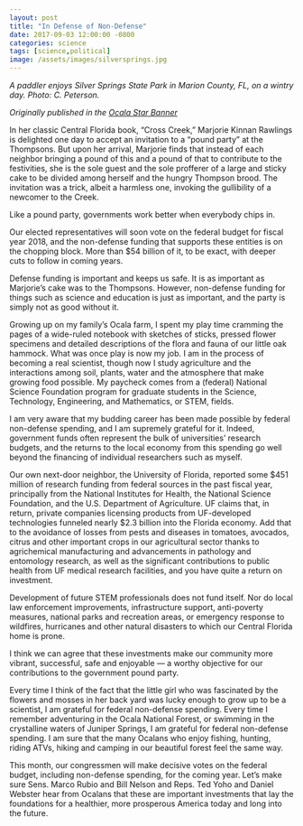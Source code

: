 ```yaml
---
layout: post
title: "In Defense of Non-Defense"
date: 2017-09-03 12:00:00 -0800
categories: science
tags: [science,political]
image: /assets/images/silversprings.jpg
---
```

*A paddler enjoys Silver Springs State Park in Marion County, FL, on a wintry day. Photo: C. Peterson.*

*Originally published in the [Ocala Star Banner](http://www.ocala.com/opinion/20170903/in-defense-of-non-defense)*

In her classic Central Florida book, “Cross Creek,” Marjorie Kinnan Rawlings is delighted one day to accept an invitation to a “pound party” at the Thompsons. But upon her arrival, Marjorie finds that instead of each neighbor bringing a pound of this and a pound of that to contribute to the festivities, she is the sole guest and the sole profferer of a large and sticky cake to be divided among herself and the hungry Thompson brood. The invitation was a trick, albeit a harmless one, invoking the gullibility of a newcomer to the Creek.

Like a pound party, governments work better when everybody chips in.

Our elected representatives will soon vote on the federal budget for fiscal year 2018, and the non-defense funding that supports these entities is on the chopping block. More than $54 billion of it, to be exact, with deeper cuts to follow in coming years.

Defense funding is important and keeps us safe. It is as important as Marjorie’s cake was to the Thompsons. However, non-defense funding for things such as science and education is just as important, and the party is simply not as good without it.

Growing up on my family’s Ocala farm, I spent my play time cramming the pages of a wide-ruled notebook with sketches of sticks, pressed flower specimens and detailed descriptions of the flora and fauna of our little oak hammock. What was once play is now my job. I am in the process of becoming a real scientist, though now I study agriculture and the interactions among soil, plants, water and the atmosphere that make growing food possible. My paycheck comes from a (federal) National Science Foundation program for graduate students in the Science, Technology, Engineering, and Mathematics, or STEM, fields.

I am very aware that my budding career has been made possible by federal non-defense spending, and I am supremely grateful for it. Indeed, government funds often represent the bulk of universities’ research budgets, and the returns to the local economy from this spending go well beyond the financing of individual researchers such as myself.

Our own next-door neighbor, the University of Florida, reported some $451 million of research funding from federal sources in the past fiscal year, principally from the National Institutes for Health, the National Science Foundation, and the U.S. Department of Agriculture. UF claims that, in return, private companies licensing products from UF-developed technologies funneled nearly $2.3 billion into the Florida economy. Add that to the avoidance of losses from pests and diseases in tomatoes, avocados, citrus and other important crops in our agricultural sector thanks to agrichemical manufacturing and advancements in pathology and entomology research, as well as the significant contributions to public health from UF medical research facilities, and you have quite a return on investment.

Development of future STEM professionals does not fund itself. Nor do local law enforcement improvements, infrastructure support, anti-poverty measures, national parks and recreation areas, or emergency response to wildfires, hurricanes and other natural disasters to which our Central Florida home is prone.

I think we can agree that these investments make our community more vibrant, successful, safe and enjoyable — a worthy objective for our contributions to the government pound party.

Every time I think of the fact that the little girl who was fascinated by the flowers and mosses in her back yard was lucky enough to grow up to be a scientist, I am grateful for federal non-defense spending. Every time I remember adventuring in the Ocala National Forest, or swimming in the crystalline waters of Juniper Springs, I am grateful for federal non-defense spending. I am sure that the many Ocalans who enjoy fishing, hunting, riding ATVs, hiking and camping in our beautiful forest feel the same way.

This month, our congressmen will make decisive votes on the federal budget, including non-defense spending, for the coming year. Let’s make sure Sens. Marco Rubio and Bill Nelson and Reps. Ted Yoho and Daniel Webster hear from Ocalans that these are important investments that lay the foundations for a healthier, more prosperous America today and long into the future.
